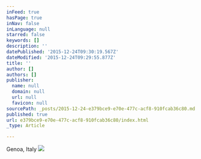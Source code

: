 ```yaml
---
inFeed: true
hasPage: true
inNav: false
inLanguage: null
starred: false
keywords: []
description: ''
datePublished: '2015-12-24T09:30:19.567Z'
dateModified: '2015-12-24T09:29:55.877Z'
title: ''
author: []
authors: []
publisher:
  name: null
  domain: null
  url: null
  favicon: null
sourcePath: _posts/2015-12-24-e379bce9-e70e-477c-acf8-910fcab36c80.md
published: true
url: e379bce9-e70e-477c-acf8-910fcab36c80/index.html
_type: Article

---
```

Genoa, Italy
![](https://the-grid-user-content.s3-us-west-2.amazonaws.com/af2208f3-9a8a-41b8-9845-be223d9ca2e8.jpg)